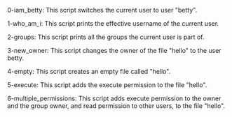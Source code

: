 0-iam_betty: This script switches the current user to user "betty".

1-who_am_i: This script prints the effective username of the current user.

2-groups: This script prints all the groups the current user is part of.

3-new_owner: This script changes the owner of the file "hello" to the user betty.

4-empty: This script creates an empty file called "hello".

5-execute: This script adds the execute permission to the file "hello".

6-multiple_permissions: This script adds execute permission to the owner and the group owner, and read permission to other users, to the file "hello".